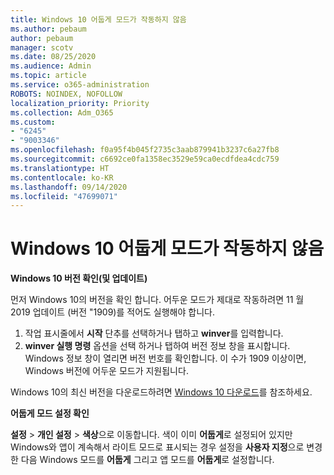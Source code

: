 ```yaml
---
title: Windows 10 어둡게 모드가 작동하지 않음
ms.author: pebaum
author: pebaum
manager: scotv
ms.date: 08/25/2020
ms.audience: Admin
ms.topic: article
ms.service: o365-administration
ROBOTS: NOINDEX, NOFOLLOW
localization_priority: Priority
ms.collection: Adm_O365
ms.custom:
- "6245"
- "9003346"
ms.openlocfilehash: f0a95f4b045f2735c3aab879941b3237c6a27fb8
ms.sourcegitcommit: c6692ce0fa1358ec3529e59ca0ecdfdea4cdc759
ms.translationtype: HT
ms.contentlocale: ko-KR
ms.lasthandoff: 09/14/2020
ms.locfileid: "47699071"
---
```

# <a name="windows-10-dark-mode-does-not-work"></a>Windows 10 어둡게 모드가 작동하지 않음

**Windows 10 버전 확인(및 업데이트)**

먼저 Windows 10의 버전을 확인 합니다. 어두운 모드가 제대로 작동하려면 11 월 2019 업데이트 (버전 "1909)를 적어도 실행해야 합니다.  

1. 작업 표시줄에서 **시작** 단추를 선택하거나 탭하고 **winver**를 입력합니다. 
2. **winver 실행 명령** 옵션을 선택 하거나 탭하여 버전 정보 창을 표시합니다.
    Windows 정보 창이 열리면 버전 번호를 확인합니다. 이 수가 1909 이상이면, Windows 버전에 어두운 모드가 지원됩니다.

Windows 10의 최신 버전을 다운로드하려면 [Windows 10 다운로드](https://www.microsoft.com/software-download/windows10)를 참조하세요.

**어둡게 모드 설정 확인**

**설정** > **개인 설정** > **색상**으로 이동합니다. 색이 이미 **어둡게**로 설정되어 있지만 Windows와 앱이 계속해서 라이트 모드로 표시되는 경우 설정을 **사용자 지정**으로 변경한 다음 Windows 모드를 **어둡게** 그리고 앱 모드를 **어둡게**로 설정합니다.